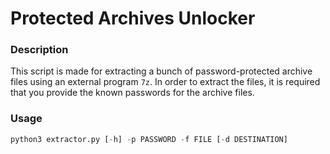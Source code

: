 # Protected Archives Unlocker

### Description
This script is made for extracting a bunch of password-protected archive files using an external program `7z`. In order to extract the files, it is required that you provide the known passwords for the archive files.

### Usage
```python
python3 extractor.py [-h] -p PASSWORD -f FILE [-d DESTINATION]
```

